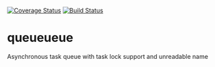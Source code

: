 [![Coverage Status](https://coveralls.io/repos/github/WeirdCarrotMonster/queueueue/badge.svg?branch=master)](https://coveralls.io/github/WeirdCarrotMonster/queueueue?branch=master)
[![Build Status](https://travis-ci.org/WeirdCarrotMonster/queueueue.svg?branch=master)](https://travis-ci.org/WeirdCarrotMonster/queueueue)

# queueueue
Asynchronous task queue with task lock support and unreadable name

